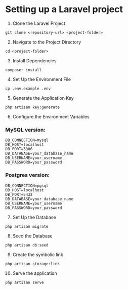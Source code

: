 # Setting up a Laravel project

1. Clone the Laravel Project

```
git clone <repository-url> <project-folder>
```

2. Navigate to the Project Directory

```
cd <project-folder>
```

3. Install Dependencies

```
composer install
```

4. Set Up the Environment File

```
cp .env.example .env
```

5. Generate the Application Key

```
php artisan key:generate
```

6. Configure the Environment Variables

### MySQL version:

```
DB_CONNECTION=mysql
DB_HOST=localhost
DB_PORT=3306
DB_DATABASE=your_database_name
DB_USERNAME=your_username
DB_PASSWORD=your_password
```

### Postgres version:

```
DB_CONNECTION=pgsql
DB_HOST=localhost
DB_PORT=5432
DB_DATABASE=your_database_name
DB_USERNAME=your_username
DB_PASSWORD=your_password
```

7. Set Up the Database

```
php artisan migrate
```

8. Seed the Database

```
php artisan db:seed
```

9. Create the symbolic link

```
php artisan storage:link
```

10. Serve the application

```
php artisan serve
```
